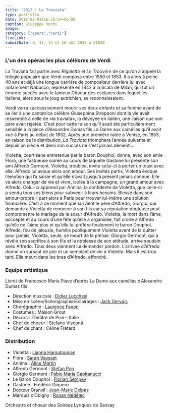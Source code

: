 ```yaml
---
title: "2012 : La Traviata"
type: portfolio
date: 2012-08-01T16:59:54+06:00
caption: Giuseppe Verdi
image: 
category: ["opera","verdi"]
liveLink: 
submitDate: 9, 11, 14 et 16 oût 2012 à 21H30
---
```


### L'un des opéras les plus célèbres de Verdi

La Traviata fait partie avec *Rigoletto* et *Le Trouvère* de ce qu’on a appelé la trilogie populaire que Verdi composa entre 1850 et 1853. Il a alors à peine 40 ans et déjà une longue carrière de compositeur derrière lui avec notamment Nabucco, représenté en 1842 à la Scala de Milan, qui fut un énorme succès avec le fameux Choeur des esclaves dans lequel les Italiens, alors sous le joug autrichien, se reconnaissaient.

Verdi verra successivement mourir ses deux enfants et sa femme avant de se lier à une cantatrice célèbre Giuseppina Strepponi dont la vie avait ressemblé à celle de «la traviata», la dévoyée en italien, une liaison que son père avait rejetée. C’est pour cette raison qu’il avait été particulièrement sensible à la pièce d’Alexandre Dumas fils La Dame aux camélias qu’il avait vue à Paris au début de 1852. Après une première ratée à Venise, en 1853, en raison de la distribution, *La Traviata* triomphera l’année suivante et depuis un siècle et demi son succès ne s’est jamais démenti...

Violetta, courtisane entretenue par le baron Douphol, donne, avec son amie Flora, une fastueuse soirée au cours de laquelle Gastone lui présente son ami Alfredo Germont. Violetta, troublée, invite celui-ci à porter un toast avec elle. Alfredo lui avoue alors son amour. Ses invités partis, Violetta évoque l’émotion qui l’a saisie et qu’elle n’avait jusqu’à présent jamais connue. Elle va alors changer de vie et vivre, isolée à la campagne, un grand amour avec Alfredo. Celui-ci apprend par Annina, la confidente de Violetta, que celle-ci a vendu tous ses biens pour subvenir à leurs besoins. Blessé dans son amour-propre il part alors à Paris pour trouver lui-même une solution financière. C’est à ce moment que survient le père d’Alfredo, Giorgio, qui demande à Violetta de renoncer à son fils car sa réputation douteuse peut compromettre le mariage de la soeur d’Alfredo. Violetta, la mort dans l’âme, acccepte et au cours d’une fête qu’elle a organisée, fait croire à Alfredo qu’elle ne l’aime plus et qu’elle lui préfère finalement le baron Douphol. Alfredo, fou de jalousie, humilie publiquement Violetta avant de la quitter pour jamais. Violetta, seule, se meurt de la phtisie. Giorgio Germont, qui a révélé son sacrifice à son fils et la noblesse de son attitude, arrive soudain avec Alfredo. Tous deux viennent lui demander pardon. L’arrivée d’Alfredo donne un sursaut de joie et un semblant de vie à Violetta. Mais il est trop tard. Elle meurt dans les bras d’Alfredo, effondré.

### Equipe artistique

Livret de Francesco Maria Piave d’après La Dame aux camélias d’Alexandre Dumas fils


- Direction musicale : [Didier Lucchesi](/artists/didier_lucchesi/)
- Mise en scène/Scénographie/Eclairages : [Jack Gervais](/artists/jack_gervais/)
- Chorégraphie : [Laurence Fanon](/artists/laurence_fanon/)
- Costumes : Maison Grout	
- Décors : Théâtre de Pise – Italie	
- Chef de choeur : [Stefano Visconti](/artists/stefano_visconti/)
- Chef de chant : Céline Frétard

### Distribution

- Violetta : [Lianna Haroutounian](/artists/lianna_haroutounian/)
- Flora : [Sarah Vaysset](/artists/sarah_vaysset/)
- Annina : [Aline Martin](/artists/aline_martin/)
- Alfredo Germont : [Stefan Pop](/artists/stefan_pop/)
- Giorgio Germont : [Fabio Maria Capitanucci](/artists/fabio_maria_capitanucci/)
- Le Baron Douphol : [Florian Sempey](/artists/florian_sempey/)
- Gastone : Frédéric Diquero
- Docteur Granvil : [Jean-Marie Delpas](/artists/jean-marie_delpas/)
- Marquis d’Obigny : [Ronan Nédélec](/artists/ronan_nedelec/)


Orchestre et choeur des Soirées Lyriques de Sanxay

